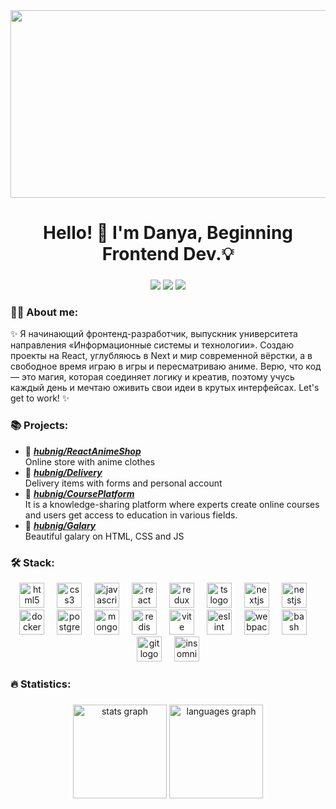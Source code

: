 <div align="center">
  <img height="300" width="900" src="https://user-images.githubusercontent.com/74038190/225813708-98b745f2-7d22-48cf-9150-083f1b00d6c9.gif"  />
</div>

###

<h1 align="center">Hello! 👋 I'm Danya, Beginning Frontend Dev.💡</h1>

###

<div align="center">
  <a href="https://t.me/derzkiynigger"><img src="https://img.shields.io/badge/Telegram-00BFFF?style=for-the-badge&logo=Telegram&logoColor=FFFFFF"></a>
  <a href="https://vk.com/derzkiynigger"><img src="https://img.shields.io/badge/ВКонтакте-blue?style=for-the-badge&logo=VK&logoColor=FFFF"></a>
  <a href="mailto:virginnigger@mail.ru"><img src="https://img.shields.io/badge/Mail-0000FF?style=for-the-badge&logo=Mail.Ru&logoColor=FFFF"></a>
</div>

###

<h3 align="left">👩‍💻 About me: </h3>

<p align="left">✨ Я начинающий фронтенд-разработчик, выпускник университета направления «Информационные системы и технологии». Создаю проекты на React, углубляюсь в Next и мир современной вёрстки, а в свободное время играю в игры и пересматриваю аниме. Верю, что код — это магия, которая соединяет логику и креатив, поэтому учусь каждый день и мечтаю оживить свои идеи в крутых интерфейсах. Let's get to work! ✨</p>

### 📚 Projects:

- 📗 [***hubnig/ReactAnimeShop***](https://github.com/hubnig/react-animeshop) <br/>
  Online store with anime clothes
- 📘 [***hubnig/Delivery***](https://github.com/hubnig/delivery2025) <br/>
  Delivery items with forms and personal account 
- 📙 [***hubnig/CoursePlatform***](https://github.com/hubnig/shalfey-course) <br/>
  It is a knowledge-sharing platform where experts create online courses and users get access to education in various fields.
- 📒 [***hubnig/Galary***](https://github.com/hubnig/galary) <br/>
  Beautiful galary on HTML, CSS and JS  

### 🛠 Stack:

<div align="center">
  <img src="https://cdn.jsdelivr.net/gh/devicons/devicon/icons/html5/html5-original.svg" height="40" alt="html5 logo"  />
  <img width="12" />
  <img src="https://cdn.jsdelivr.net/gh/devicons/devicon/icons/css3/css3-original.svg" height="40" alt="css3 logo"  />
  <img width="12" />
  <img src="https://cdn.jsdelivr.net/gh/devicons/devicon/icons/javascript/javascript-original.svg" height="40" alt="javascript logo"  />
  <img width="12" />
  <img src="https://cdn.jsdelivr.net/gh/devicons/devicon/icons/react/react-original.svg" height="40" alt="react logo"  />
  <img width="12" />
  <img src="https://cdn.jsdelivr.net/gh/devicons/devicon@latest/icons/redux/redux-original.svg" height="40" alt="redux logo" />
  <img width="12" />
  <img src="https://cdn.jsdelivr.net/gh/devicons/devicon@latest/icons/typescript/typescript-original.svg" height="40" alt="ts logo" />
  <img width="12" />
  <img src="https://cdn.jsdelivr.net/gh/devicons/devicon@latest/icons/nextjs/nextjs-original.svg" height="40" alt="nextjs logo" />
  <img width="12" />   
  <img src="https://cdn.jsdelivr.net/gh/devicons/devicon@latest/icons/nestjs/nestjs-original.svg" height="40" alt="nestjs logo" />
  <img width="12" />
  <img src="https://cdn.jsdelivr.net/gh/devicons/devicon@latest/icons/docker/docker-plain-wordmark.svg" height="40" alt="docker logo" />
  <img width="12" />
  <img src="https://cdn.jsdelivr.net/gh/devicons/devicon@latest/icons/postgresql/postgresql-original.svg" height="40" alt="postgresql logo"  />
  <img width="12" />
  <img src="https://cdn.jsdelivr.net/gh/devicons/devicon@latest/icons/mongodb/mongodb-original.svg" height="40" alt="mongo logo" />
  <img width="12" />
  <img src="https://cdn.jsdelivr.net/gh/devicons/devicon@latest/icons/redis/redis-original.svg" height="40" alt="redis logo" />
  <img width="12" />
  <img src="https://cdn.jsdelivr.net/gh/devicons/devicon@latest/icons/vitejs/vitejs-original.svg" height="40" alt="vite logo"  />
  <img width="12" />
  <img src="https://cdn.jsdelivr.net/gh/devicons/devicon@latest/icons/eslint/eslint-original.svg" height="40" alt="eslint logo" />
  <img width="12" />
  <img src="https://cdn.jsdelivr.net/gh/devicons/devicon@latest/icons/webpack/webpack-original.svg" height="40" alt="webpack logo"  />
  <img width="12" />
  <img src="https://cdn.simpleicons.org/gnubash/4EAA25" height="40" alt="bash logo"  />
  <img width="12" />
  <img src="https://cdn.jsdelivr.net/gh/devicons/devicon@latest/icons/git/git-original.svg" height="40" alt="git logo" />
  <img width="12" />
  <img src="https://cdn.jsdelivr.net/gh/devicons/devicon@latest/icons/insomnia/insomnia-original.svg" height="40" alt="insomnia logo" />
</div>

### 🔥 Statistics:

###

<div align="center">
  <img src="https://github-readme-stats.vercel.app/api?username=hubnig&hide_title=false&hide_rank=false&show_icons=true&include_all_commits=true&count_private=true&disable_animations=false&theme=dracula&locale=en&hide_border=false&order=1" height="150" alt="stats graph"  />
  <img src="https://github-readme-stats.vercel.app/api/top-langs?username=hubnig&locale=en&hide_title=false&layout=compact&card_width=320&langs_count=5&theme=dracula&hide_border=false&order=2" height="150" alt="languages graph"  />
</div>
